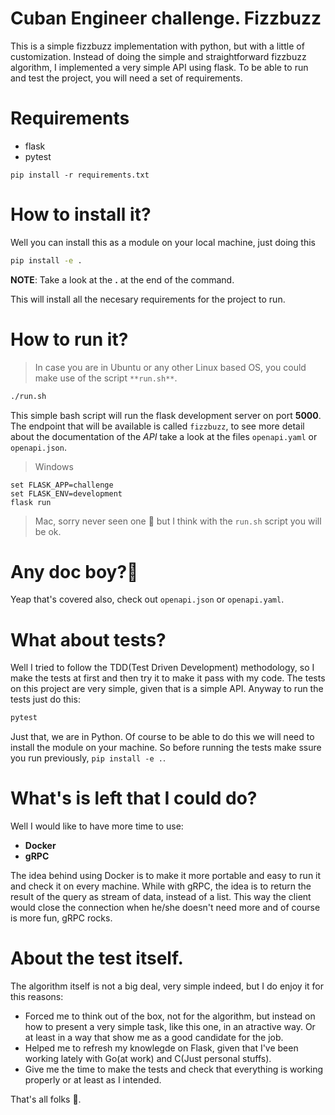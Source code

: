 # Cuban Engineer challenge. Fizzbuzz
 This is a simple fizzbuzz implementation with python, but with a little of 
customization. Instead of doing the simple and straightforward fizzbuzz algorithm,
I implemented a very simple API using flask. To be able to run and test the project,
you will need a set of requirements.

# Requirements
* flask
* pytest

```
pip install -r requirements.txt
```

# How to install it?

Well you can install this as a module on your local machine, just doing this
```bash
pip install -e .
```
**NOTE**: Take a look at the **.** at the end of the command.

This will install all the necesary requirements for the project to run.

# How to run it?

> In case you are in Ubuntu or any other Linux based OS, you could make use of the script `**run.sh**`.

```bash
./run.sh
```

This simple bash script will run the flask development server on port **5000**. The endpoint that will be
available is called `fizzbuzz`, to see more detail about the documentation of the *API* take a look at the
files `openapi.yaml` or `openapi.json`.

> Windows

```
set FLASK_APP=challenge
set FLASK_ENV=development
flask run
```

> Mac, sorry never seen one 😬 but I think with the `run.sh` script you will be ok.
 
# Any doc boy?📑

Yeap that's covered also, check out `openapi.json` or `openapi.yaml`.

# What about tests?

Well I tried to follow the TDD(Test Driven Development) methodology, so I make the tests at first and then
try it to make it pass with my code. The tests on this project are very simple, given that is a simple API.
Anyway to run the tests just do this:

```bash
pytest
```

Just that, we are in Python. Of course to be able to do this we will need to install the module on your machine.
So before running the tests make ssure you run previously, `pip install -e .`.

# What's is left that I could do?

Well I would like to have more time to use:
* **Docker**
* **gRPC**

The idea behind using Docker is to make it more portable and easy to run it and check it on every machine. 
While with gRPC, the idea is to return the result of the query as  stream of data, instead of a list. This way the client
would close the connection when he/she doesn't need more and of course is more fun, gRPC rocks.

# About the test itself.

The algorithm itself is not a big deal, very simple indeed, but I do enjoy it for this reasons:
* Forced me to think out of the box, not for the algorithm, but instead on how to present a very simple
task, like this one, in an atractive way. Or at least in a way that show me as a good candidate for the job.
* Helped me to refresh my knowlegde on Flask, given that I've been working lately with Go(at work) 
and C(Just personal stuffs).
* Give me the time to make the tests and check that everything is working properly or at least as I intended.

That's all folks 🥳.
